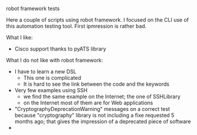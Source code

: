 robot framework tests

Here a couple of scripts using robot framework. I focused on the CLI use of this automation testing tool. First ipmression is rather bad.

What I like:
+ Cisco support thanks to pyATS library


What I do not like with robot framework:
- I have to learn a new DSL
  * This one is complicated
  * It is hard to see the link between the code and the keywords
- Very few examples using SSH
  * we find the same example on the Internet; the one of SSHLibrary
  * on the Internet most of them are for Web applications
- "CryptographyDeprecationWarning" messages on a correct test because "cryptography" library is not including a fixe requested 5 months ago; that gives the impression of a deprecated piece of software
- 

